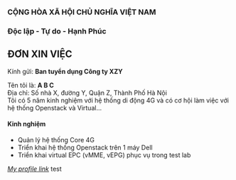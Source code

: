 ### CỘNG HÒA XÃ HỘI CHỦ NGHĨA VIỆT NAM  
### Độc lập - Tự do - Hạnh Phúc  

## ĐƠN XIN VIỆC

Kính gửi: **Ban tuyển dụng Công ty XZY**  

Tên tôi là: **A B C**  
Địa chỉ: Số nhà X, đường Y, Quận Z, Thành Phố Hà Nội  
Tôi có 5 năm kinh nghiệm với hệ thống di động 4G và có cơ hội làm việc với hệ thống Openstack và Virtual...  
#### Kinh nghiệm  
* Quản lý hệ thống Core 4G  
* Triển khai hệ thống Openstack trên 1 máy Dell  
* Triển khai virtual EPC (vMME, vEPG) phục vụ trong test lab  

[*My profile link*](https://vnexpress.net)
test

